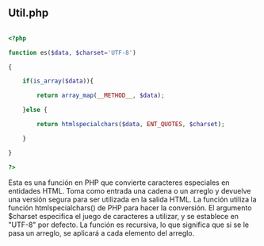 ##  Util.php
```php

<?php

function es($data, $charset='UTF-8')

{

    if(is_array($data)){

        return array_map(__METHOD__, $data);

    }else {

        return htmlspecialchars($data, ENT_QUOTES, $charset);

    }

}

?>
```
Esta es una función en PHP que convierte caracteres especiales en entidades HTML. Toma como entrada una cadena o un arreglo y devuelve una versión segura para ser utilizada en la salida HTML. La función utiliza la función htmlspecialchars() de PHP para hacer la conversión. El argumento $charset especifica el juego de caracteres a utilizar, y se establece en "UTF-8" por defecto. La función es recursiva, lo que significa que si se le pasa un arreglo, se aplicará a cada elemento del arreglo.